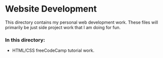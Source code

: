 # Website Development
This directory contains my personal web development work. These files will primarily be just side project work that I am doing for fun.

### In this directory:
- HTML/CSS freeCodeCamp tutorial work.
